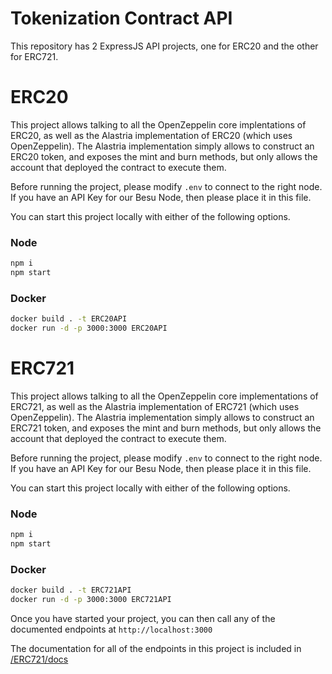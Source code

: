 # Tokenization Contract API

This repository has 2 ExpressJS API projects, one for ERC20 and the other for ERC721.

# ERC20
This project allows talking to all the OpenZeppelin core implentations of ERC20, as well as the Alastria implementation of ERC20 (which uses OpenZeppelin). The Alastria implementation simply allows to construct an ERC20 token, and exposes the mint and burn methods, but only allows the account that deployed the contract to execute them.

Before running the project, please modify `.env` to connect to the right node.  
If you have an API Key for our Besu Node, then please place it in this file.

You can start this project locally with either of the following options.

### Node
```sh
npm i
npm start
```

### Docker
```sh
docker build . -t ERC20API
docker run -d -p 3000:3000 ERC20API
```

# ERC721
This project allows talking to all the OpenZeppelin core implementations of ERC721, as well as the Alastria implementation of ERC721 (which uses OpenZeppelin). The Alastria implementation simply allows to construct an ERC721 token, and exposes the mint and burn methods, but only allows the account that deployed the contract to execute them.

Before running the project, please modify `.env` to connect to the right node.  
If you have an API Key for our Besu Node, then please place it in this file.

You can start this project locally with either of the following options.

### Node
```sh
npm i
npm start
```

### Docker
```sh
docker build . -t ERC721API
docker run -d -p 3000:3000 ERC721API
```

Once you have started your project, you can then call any of the documented endpoints at `http://localhost:3000`

The documentation for all of the endpoints in this project is included in [/ERC721/docs](https://github.com/alastria/Contract-API/blob/main/ERC721/docs)